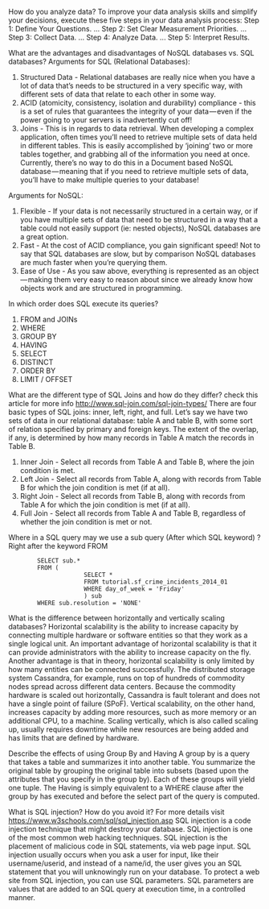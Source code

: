 How do you analyze data?
To improve your data analysis skills and simplify your decisions, execute these five steps in your data analysis process:
Step 1: Define Your Questions. ...
Step 2: Set Clear Measurement Priorities. ...
Step 3: Collect Data. ...
Step 4: Analyze Data. ...
Step 5: Interpret Results.

What are the advantages and disadvantages of NoSQL databases vs. SQL databases?
Arguments for SQL (Relational Databases):

  1. Structured Data - Relational databases are really nice when you have a lot of data that’s needs to be structured in a very specific way, with different sets of data that relate to each other in some way.
  2. ACID (atomicity, consistency, isolation and durability) compliance - this is a set of rules that guarantees the integrity of your data — even if the power going to your servers is inadvertently cut off!
  3. Joins - This is in regards to data retrieval. When developing a complex application, often times you’ll need to retrieve multiple sets of data held in different tables. This is easily accomplished by ‘joining’ two or more tables together, and grabbing all of the information you need at once. Currently, there’s no way to do this in a Document based NoSQL database — meaning that if you need to retrieve multiple sets of data, you’ll have to make multiple queries to your database!

Arguments for NoSQL:

  1. Flexible - If your data is not necessarily structured in a certain way, or if you have multiple sets of data that need to be structured in a way that a table could not easily support (ie: nested objects), NoSQL databases are a great option.
  2. Fast - At the cost of ACID compliance, you gain significant speed! Not to say that SQL databases are slow, but by comparison NoSQL databases are much faster when you’re querying them.
  3. Ease of Use - As you saw above, everything is represented as an object — making them very easy to reason about since we already know how objects work and are structured in programming.

In which order does SQL execute its queries?

  1. FROM and JOINs
  2. WHERE
  3. GROUP BY
  4. HAVING
  5. SELECT
  6. DISTINCT
  7. ORDER BY
  8. LIMIT / OFFSET

What are the different type of SQL Joins and how do they differ?
  check this article for more info http://www.sql-join.com/sql-join-types/
  There are four basic types of SQL joins: inner, left, right, and full.
  Let’s say we have two sets of data in our relational database: table A and table B, with some sort of relation specified by primary and foreign keys. The extent of the overlap, if any, is determined by how many records in Table A match the records in Table B.
  1. Inner Join - Select all records from Table A and Table B, where the join condition is met.
  2. Left Join - Select all records from Table A, along with records from Table B for which the join condition is met (if at all).
  3. Right Join - Select all records from Table B, along with records from Table A for which the join condition is met (if at all).
  4. Full Join - Select all records from Table A and Table B, regardless of whether the join condition is met or not.

Where in a SQL query may we use a sub query (After which SQL keyword) ?
  Right after the keyword FROM

            SELECT sub.*
            FROM (
                         SELECT *
                         FROM tutorial.sf_crime_incidents_2014_01
                         WHERE day_of_week = 'Friday'
                         ) sub
            WHERE sub.resolution = 'NONE'

What is the difference between horizontally and vertically scaling databases?
  Horizontal scalability is the ability to increase capacity by connecting multiple hardware or software entities so that they work as a single logical unit. An important advantage of horizontal scalability is that it can provide administrators with the ability to increase capacity on the fly. Another advantage is that in theory, horizontal scalability is only limited by how many entities can be connected successfully. The distributed storage system Cassandra, for example, runs on top of hundreds of commodity nodes spread across different data centers. Because the commodity hardware is scaled out horizontally, Cassandra is fault tolerant and does not have a single point of failure (SPoF).
  Vertical scalability, on the other hand, increases capacity by adding more resources, such as more memory or an additional CPU, to a machine. Scaling vertically, which is also called scaling up, usually requires downtime while new resources are being added and has limits that are defined by hardware.

Describe the effects of using Group By and Having
  A group by is a query that takes a table and summarizes it into another table. You summarize the original table by grouping the original table into subsets (based upon the attributes that you specify in the group by). Each of these groups will yield one tuple.
  The Having is simply equivalent to a WHERE clause after the group by has executed and before the select part of the query is computed.

What is SQL injection? How do you avoid it?
  For more details visit https://www.w3schools.com/sql/sql_injection.asp
  SQL injection is a code injection technique that might destroy your database.
  SQL injection is one of the most common web hacking techniques.
  SQL injection is the placement of malicious code in SQL statements, via web page input. SQL injection usually occurs when you ask a user for input, like their username/userid, and instead of a name/id, the user gives you an SQL statement that you will unknowingly run on your database.
  To protect a web site from SQL injection, you can use SQL parameters.
  SQL parameters are values that are added to an SQL query at execution time, in a controlled manner.
